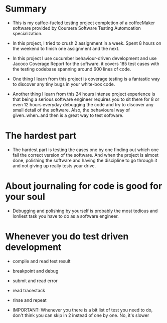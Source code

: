 # Summary
* This is my caffee-fueled testing project completion of a coffeeMaker software provided by Coursera Software Testing Automoation specialization.

* In this project, I tried to crush 2 assignment in a week. Spent 8 hours on the weekend to finish one assignment and the next.

* In this project I use cucumber behaviour-driven development and use Jacoco Coverage Report for the software. it covers 185 test cases with the testing codebase spanning around 600 lines of code.

* One thing I learn from this project is coverage testing is a fantastic way to discover any tiny bugs in your white-box code.

* Another thing I learn from this 24 hours intense project experience is that being a serious software engineer requires you to sit there for 8 or even 12 hours everyday debugging the code and try to discover any small detail of the software. Also, the behavioural way of given..when..and then is a great way to test software.

# The hardest part
* The hardest part is testing the cases one by one finding out which one fail the correct version of the software. And when the project is almost done, polishing the software and having the discipline to go through it and not giving up really tests your drive.

# About journaling for code is good for your soul
* Debugging and polishing by yourself is probably the most tedious and lonliest task you have to do as a software engineer.

# Whenever you do test driven development

* compile and read test result
* breakpoint and debug
* submit and read error 
* read tracestack
* rinse and repeat

* IMPORTANT: Whenever you there is a bit list of  test you need to do, don't think you can skip in 2 instead of one by one. No, it's slower

